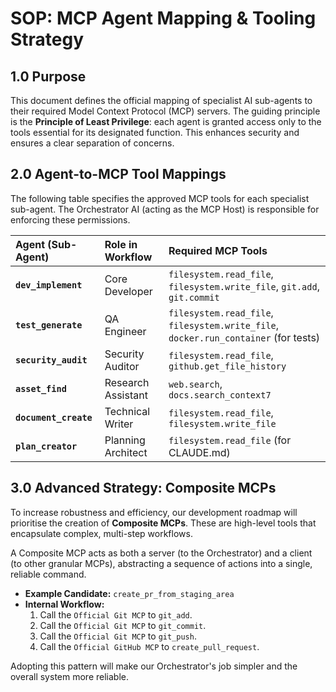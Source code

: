 # SOP: MCP Agent Mapping & Tooling Strategy

## 1.0 Purpose
This document defines the official mapping of specialist AI sub-agents to their required Model Context Protocol (MCP) servers. The guiding principle is the **Principle of Least Privilege**: each agent is granted access only to the tools essential for its designated function. This enhances security and ensures a clear separation of concerns.

## 2.0 Agent-to-MCP Tool Mappings

The following table specifies the approved MCP tools for each specialist sub-agent. The Orchestrator AI (acting as the MCP Host) is responsible for enforcing these permissions.

| Agent (Sub-Agent) | Role in Workflow | Required MCP Tools |
| :--- | :--- | :--- |
| **`dev_implement`** | Core Developer | `filesystem.read_file`, `filesystem.write_file`, `git.add`, `git.commit` |
| **`test_generate`** | QA Engineer | `filesystem.read_file`, `filesystem.write_file`, `docker.run_container` (for tests) |
| **`security_audit`** | Security Auditor | `filesystem.read_file`, `github.get_file_history` |
| **`asset_find`** | Research Assistant | `web.search`, `docs.search_context7` |
| **`document_create`** | Technical Writer | `filesystem.read_file`, `filesystem.write_file` |
| **`plan_creator`** | Planning Architect | `filesystem.read_file` (for CLAUDE.md) |

## 3.0 Advanced Strategy: Composite MCPs
To increase robustness and efficiency, our development roadmap will prioritise the creation of **Composite MCPs**. These are high-level tools that encapsulate complex, multi-step workflows.

A Composite MCP acts as both a server (to the Orchestrator) and a client (to other granular MCPs), abstracting a sequence of actions into a single, reliable command.

- **Example Candidate:** `create_pr_from_staging_area`
- **Internal Workflow:**
    1.  Call the `Official Git MCP` to `git_add`.
    2.  Call the `Official Git MCP` to `git_commit`.
    3.  Call the `Official Git MCP` to `git_push`.
    4.  Call the `Official GitHub MCP` to `create_pull_request`.

Adopting this pattern will make our Orchestrator's job simpler and the overall system more reliable.
